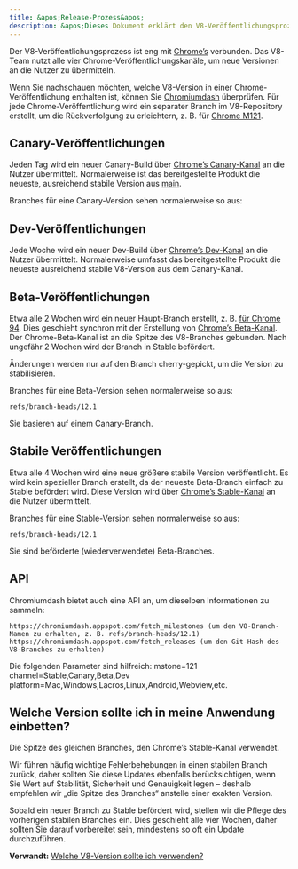 ```yaml
---
title: &apos;Release-Prozess&apos;
description: &apos;Dieses Dokument erklärt den V8-Veröffentlichungsprozess.&apos;
---
```

Der V8-Veröffentlichungsprozess ist eng mit [Chrome’s](https://www.chromium.org/getting-involved/dev-channel) verbunden. Das V8-Team nutzt alle vier Chrome-Veröffentlichungskanäle, um neue Versionen an die Nutzer zu übermitteln.

Wenn Sie nachschauen möchten, welche V8-Version in einer Chrome-Veröffentlichung enthalten ist, können Sie [Chromiumdash](https://chromiumdash.appspot.com/releases) überprüfen. Für jede Chrome-Veröffentlichung wird ein separater Branch im V8-Repository erstellt, um die Rückverfolgung zu erleichtern, z. B. für [Chrome M121](https://chromium.googlesource.com/v8/v8/+log/refs/branch-heads/12.1).

## Canary-Veröffentlichungen

Jeden Tag wird ein neuer Canary-Build über [Chrome’s Canary-Kanal](https://www.google.com/chrome/browser/canary.html?platform=win64) an die Nutzer übermittelt. Normalerweise ist das bereitgestellte Produkt die neueste, ausreichend stabile Version aus [main](https://chromium.googlesource.com/v8/v8.git/+/refs/heads/main).

Branches für eine Canary-Version sehen normalerweise so aus:

## Dev-Veröffentlichungen

Jede Woche wird ein neuer Dev-Build über [Chrome’s Dev-Kanal](https://www.google.com/chrome/browser/desktop/index.html?extra=devchannel&platform=win64) an die Nutzer übermittelt. Normalerweise umfasst das bereitgestellte Produkt die neueste ausreichend stabile V8-Version aus dem Canary-Kanal.


## Beta-Veröffentlichungen

Etwa alle 2 Wochen wird ein neuer Haupt-Branch erstellt, z. B. [für Chrome 94](https://chromium.googlesource.com/v8/v8.git/+log/branch-heads/9.4). Dies geschieht synchron mit der Erstellung von [Chrome’s Beta-Kanal](https://www.google.com/chrome/browser/beta.html?platform=win64). Der Chrome-Beta-Kanal ist an die Spitze des V8-Branches gebunden. Nach ungefähr 2 Wochen wird der Branch in Stable befördert.

Änderungen werden nur auf den Branch cherry-gepickt, um die Version zu stabilisieren.

Branches für eine Beta-Version sehen normalerweise so aus:

```
refs/branch-heads/12.1
```

Sie basieren auf einem Canary-Branch.

## Stabile Veröffentlichungen

Etwa alle 4 Wochen wird eine neue größere stabile Version veröffentlicht. Es wird kein spezieller Branch erstellt, da der neueste Beta-Branch einfach zu Stable befördert wird. Diese Version wird über [Chrome’s Stable-Kanal](https://www.google.com/chrome/browser/desktop/index.html?platform=win64) an die Nutzer übermittelt.

Branches für eine Stable-Version sehen normalerweise so aus:

```
refs/branch-heads/12.1
```

Sie sind beförderte (wiederverwendete) Beta-Branches.

## API

Chromiumdash bietet auch eine API an, um dieselben Informationen zu sammeln:

```
https://chromiumdash.appspot.com/fetch_milestones (um den V8-Branch-Namen zu erhalten, z. B. refs/branch-heads/12.1)
https://chromiumdash.appspot.com/fetch_releases (um den Git-Hash des V8-Branches zu erhalten)
```

Die folgenden Parameter sind hilfreich:
mstone=121
channel=Stable,Canary,Beta,Dev
platform=Mac,Windows,Lacros,Linux,Android,Webview,etc.

## Welche Version sollte ich in meine Anwendung einbetten?

Die Spitze des gleichen Branches, den Chrome’s Stable-Kanal verwendet.

Wir führen häufig wichtige Fehlerbehebungen in einen stabilen Branch zurück, daher sollten Sie diese Updates ebenfalls berücksichtigen, wenn Sie Wert auf Stabilität, Sicherheit und Genauigkeit legen – deshalb empfehlen wir „die Spitze des Branches“ anstelle einer exakten Version.

Sobald ein neuer Branch zu Stable befördert wird, stellen wir die Pflege des vorherigen stabilen Branches ein. Dies geschieht alle vier Wochen, daher sollten Sie darauf vorbereitet sein, mindestens so oft ein Update durchzuführen.

**Verwandt:** [Welche V8-Version sollte ich verwenden?](/docs/version-numbers#which-v8-version-should-i-use%3F)
